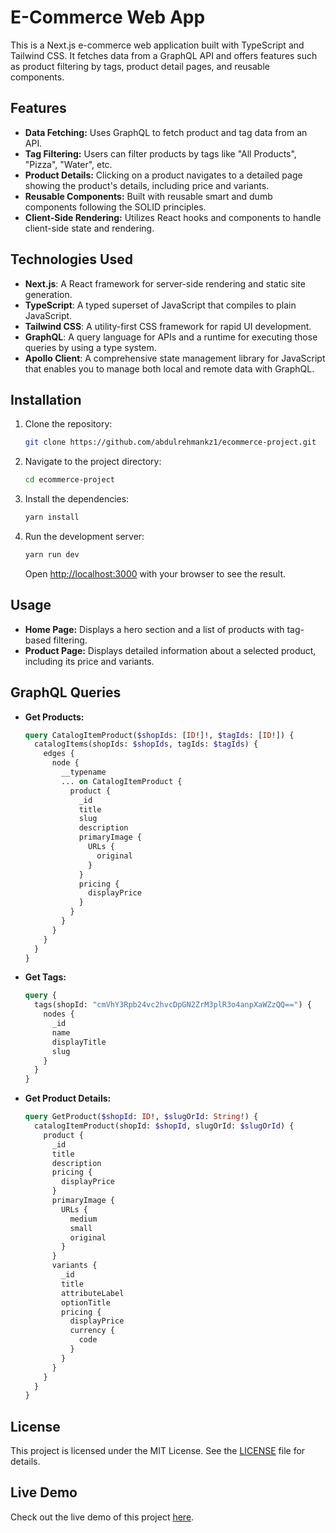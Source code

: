# E-Commerce Web App

This is a Next.js e-commerce web application built with TypeScript and Tailwind CSS. It fetches data from a GraphQL API and offers features such as product filtering by tags, product detail pages, and reusable components.

## Features

- **Data Fetching:** Uses GraphQL to fetch product and tag data from an API.
- **Tag Filtering:** Users can filter products by tags like "All Products", "Pizza", "Water", etc.
- **Product Details:** Clicking on a product navigates to a detailed page showing the product's details, including price and variants.
- **Reusable Components:** Built with reusable smart and dumb components following the SOLID principles.
- **Client-Side Rendering:** Utilizes React hooks and components to handle client-side state and rendering.

## Technologies Used

- **Next.js**: A React framework for server-side rendering and static site generation.
- **TypeScript**: A typed superset of JavaScript that compiles to plain JavaScript.
- **Tailwind CSS**: A utility-first CSS framework for rapid UI development.
- **GraphQL**: A query language for APIs and a runtime for executing those queries by using a type system.
- **Apollo Client**: A comprehensive state management library for JavaScript that enables you to manage both local and remote data with GraphQL.

## Installation

1. Clone the repository:

   ```sh
   git clone https://github.com/abdulrehmankz1/ecommerce-project.git
   ```

2. Navigate to the project directory:

   ```sh
   cd ecommerce-project
   ```

3. Install the dependencies:

   ```sh
   yarn install
   ```

4. Run the development server:

   ```sh
   yarn run dev
   ```

   Open [http://localhost:3000](http://localhost:3000) with your browser to see the result.

## Usage

- **Home Page:** Displays a hero section and a list of products with tag-based filtering.
- **Product Page:** Displays detailed information about a selected product, including its price and variants.

## GraphQL Queries

- **Get Products:**

  ```graphql
  query CatalogItemProduct($shopIds: [ID!]!, $tagIds: [ID!]) {
    catalogItems(shopIds: $shopIds, tagIds: $tagIds) {
      edges {
        node {
          __typename
          ... on CatalogItemProduct {
            product {
              _id
              title
              slug
              description
              primaryImage {
                URLs {
                  original
                }
              }
              pricing {
                displayPrice
              }
            }
          }
        }
      }
    }
  }
  ```

- **Get Tags:**

  ```graphql
  query {
    tags(shopId: "cmVhY3Rpb24vc2hvcDpGN2ZrM3plR3o4anpXaWZzQQ==") {
      nodes {
        _id
        name
        displayTitle
        slug
      }
    }
  }
  ```

- **Get Product Details:**

  ```graphql
  query GetProduct($shopId: ID!, $slugOrId: String!) {
    catalogItemProduct(shopId: $shopId, slugOrId: $slugOrId) {
      product {
        _id
        title
        description
        pricing {
          displayPrice
        }
        primaryImage {
          URLs {
            medium
            small
            original
          }
        }
        variants {
          _id
          title
          attributeLabel
          optionTitle
          pricing {
            displayPrice
            currency {
              code
            }
          }
        }
      }
    }
  }
  ```

## License

This project is licensed under the MIT License. See the [LICENSE](./LICENSE) file for details.

## Live Demo

Check out the live demo of this project [here](https://ecommerce-project-mu-six.vercel.app).
